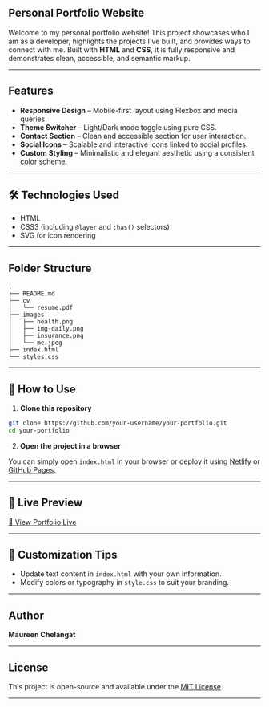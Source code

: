 ## Personal Portfolio Website

Welcome to my personal portfolio website! This project showcases who I am as a developer, highlights the projects I've built, and provides ways to connect with me. Built with **HTML** and **CSS**, it is fully responsive and demonstrates clean, accessible, and semantic markup.

---

## Features

* **Responsive Design** – Mobile-first layout using Flexbox and media queries.
* **Theme Switcher** – Light/Dark mode toggle using pure CSS.
* **Contact Section** – Clean and accessible section for user interaction.
* **Social Icons** – Scalable and interactive icons linked to social profiles.
* **Custom Styling** – Minimalistic and elegant aesthetic using a consistent color scheme.

---

## 🛠 Technologies Used

* HTML
* CSS3 (including `@layer` and `:has()` selectors)
* SVG for icon rendering

---

## Folder Structure

```
.
├── README.md
├── cv
│   └── resume.pdf
├── images
│   ├── health.png
│   ├── img-daily.png
│   ├── insurance.png
│   └── me.jpeg
├── index.html
└── styles.css
```

---

## 🚀 How to Use

1. **Clone this repository**

```bash
git clone https://github.com/your-username/your-portfolio.git
cd your-portfolio
```

2. **Open the project in a browser**

You can simply open `index.html` in your browser or deploy it using [Netlify](https://www.netlify.com/) or [GitHub Pages](https://pages.github.com/).

---

## 🧪 Live Preview

[🔗 View Portfolio Live](https://portfolio-web-git-main-maureen-keters-projects.vercel.app/)

---

## 📌 Customization Tips

* Update text content in `index.html` with your own information.
* Modify colors or typography in `style.css` to suit your branding.

---

## Author

**Maureen Chelangat**


---


## License

This project is open-source and available under the [MIT License](LICENSE).

---

